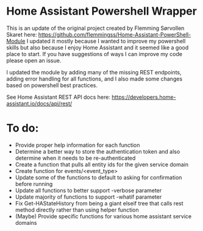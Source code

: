 # Home Assistant Powershell Wrapper

This is an update of the original project created by Flemming Sørvollen Skaret here: https://github.com/flemmingss/Home-Assistant-PowerShell-Module I updated it mostly because I wanted to improve my powershell skills but also because I enjoy Home Assistant and it seemed like a good place to start. If you have suggestions of ways I can improve my code please open an issue.

I updated the module by adding many of the missing REST endpoints, adding error handling for all functions, and I also made some changes based on powershell best practices.

See Home Assistant REST API docs here: https://developers.home-assistant.io/docs/api/rest/

# To do:
- Provide proper help information for each function
- Determine a better way to store the authentication token and also determine when it needs to be re-authenticated
- Create a function that pulls all entity ids for the given service domain
- Create function for events/<event_type>
- Update some of the functions to default to asking for confirmation before running
- Update all functions to better support -verbose parameter
- Update majority of functions to support -whatif parameter
- Fix Get-HAStateHistory from being a giant elseif tree that calls rest method directly rather than using helper function
- (Maybe) Provide specific functions for various home assistant service domains
